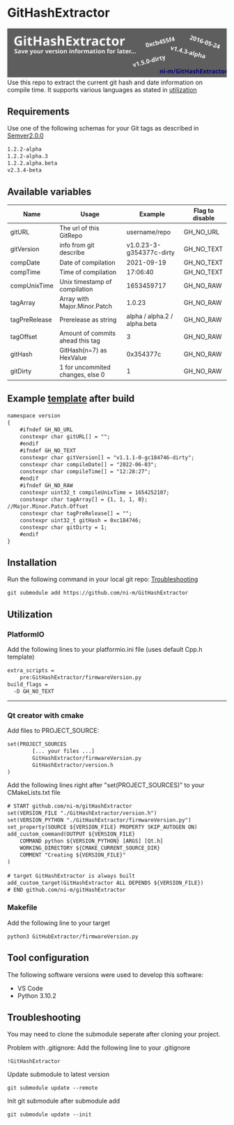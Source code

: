 # GitHashExtractor

![GitHashExtractor Banner image](./doc/banner.svg)
Use this repo to extract the current git hash and date information on compile time. It supports various languages as stated in [utilization](#utilization)

## Requirements
Use one of the following schemas for your Git tags as described in [Semver2.0.0](https://semver.org/spec/v2.0.0.html)
```
1.2.2-alpha
1.2.2-alpha.3
1.2.2.alpha.beta
v2.3.4-beta
```

## Available variables
Name | Usage | Example | Flag to disable
-- | -- | -- | --
gitURL | The url of this GitRepo | username/repo | GH_NO_URL
gitVersion | info from git describe | v1.0.23-3-g354377c-dirty | GH_NO_TEXT
compDate | Date of compilation | 2021-09-19 | GH_NO_TEXT
compTime | Time of compilation | 17:06:40 | GH_NO_TEXT
compUnixTime | Unix timestamp of compilation | 1653459717 | GH_NO_RAW
tagArray | Array with Major.Minor.Patch | 1.0.23 | GH_NO_RAW
tagPreRelease | Prerelease as string | alpha / alpha.2 / alpha.beta | GH_NO_RAW
tagOffset | Amount of commits ahead this tag | 3 | GH_NO_RAW
gitHash | GitHash(n=7) as HexValue | 0x354377c | GH_NO_RAW
gitDirty | 1 for uncommited changes, else 0 | 1 | GH_NO_RAW

## Example [template](template/templateCpp.h) after build
```
namespace version
{
    #ifndef GH_NO_URL
	constexpr char gitURL[] = "";
    #endif
    #ifndef GH_NO_TEXT
	constexpr char gitVersion[] = "v1.1.1-0-gc184746-dirty";
	constexpr char compileDate[] = "2022-06-03";
	constexpr char compileTime[] = "12:28:27";
    #endif
    #ifndef GH_NO_RAW
	constexpr uint32_t compileUnixTime = 1654252107;
    constexpr char tagArray[] = {1, 1, 1, 0}; //Major.Minor.Patch.Offset
    constexpr char tagPreRelease[] = "";
    constexpr uint32_t gitHash = 0xc184746;
    constexpr char gitDirty = 1;
    #endif
}
```

## Installation
Run the following command in your local git repo: [Troubleshooting](#troubleshooting)
```
git submodule add https://github.com/ni-m/GitHashExtractor
```
## Utilization
### PlatformIO
Add the following lines to your platformio.ini file (uses default Cpp.h template)
```
extra_scripts = 
	pre:GitHashExtractor/firmwareVersion.py
build_flags =
  -D GH_NO_TEXT
```
***
### Qt creator with cmake
Add files to PROJECT_SOURCE:
```
set(PROJECT_SOURCES
        [... your files ...]
        GitHashExtractor/firmwareVersion.py
        GitHashExtractor/version.h
)
```
Add the following lines right after "set(PROJECT_SOURCES)" to your CMakeLists.txt file 
```
# START github.com/ni-m/gitHashExtractor
set(VERSION_FILE "./GitHashExtractor/version.h")
set(VERSION_PYTHON "./GitHashExtractor/firmwareVersion.py")
set_property(SOURCE ${VERSION_FILE} PROPERTY SKIP_AUTOGEN ON)
add_custom_command(OUTPUT ${VERSION_FILE}
    COMMAND python ${VERSION_PYTHON} [ARGS] [Qt.h]
    WORKING_DIRECTORY ${CMAKE_CURRENT_SOURCE_DIR}
    COMMENT "Creating ${VERSION_FILE}"
)

# target GitHashExtractor is always built
add_custom_target(GitHashExtractor ALL DEPENDS ${VERSION_FILE})
# END github.com/ni-m/gitHashExtractor
```
### Makefile
Add the following line to your target
```
python3 GitHubExtractor/firmwareVersion.py
```
## Tool configuration
The following software versions were used to develop this software:
- VS Code
- Python 3.10.2

## Troubleshooting
You may need to clone the submodule seperate after cloning your project.  
  
Problem with .gitignore: Add the following line to your .gitignore
```
!GitHashExtractor
```
Update submodule to latest version
```
git submodule update --remote
```
Init git submodule after submodule add
```
git submodule update --init
```
